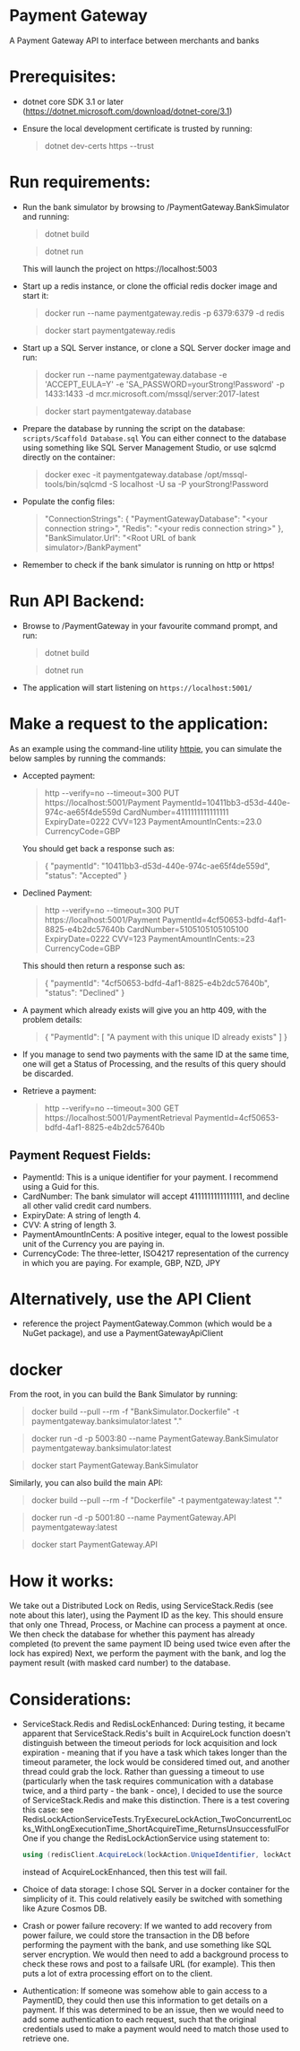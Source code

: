 # Payment Gateway

A Payment Gateway API to interface between merchants and banks

# Prerequisites:

-   dotnet core SDK 3.1 or later (https://dotnet.microsoft.com/download/dotnet-core/3.1)

-   Ensure the local development certificate is trusted by running:
    > dotnet dev-certs https --trust

# Run requirements:

-   Run the bank simulator by browsing to /PaymentGateway.BankSimulator and running:

    > dotnet build

    > dotnet run

    This will launch the project on https://localhost:5003

-   Start up a redis instance, or clone the official redis docker image and start it:

    > docker run --name paymentgateway.redis -p 6379:6379 -d redis

    > docker start paymentgateway.redis

-   Start up a SQL Server instance, or clone a SQL Server docker image and run:

    > docker run --name paymentgateway.database -e 'ACCEPT_EULA=Y' -e 'SA_PASSWORD=yourStrong!Password' -p 1433:1433 -d mcr.microsoft.com/mssql/server:2017-latest

    > docker start paymentgateway.database

-   Prepare the database by running the script on the database:
    `scripts/Scaffold Database.sql`
    You can either connect to the database using something like SQL Server Management Studio, or use sqlcmd directly on the container:
    > docker exec -it paymentgateway.database /opt/mssql-tools/bin/sqlcmd -S localhost -U sa -P yourStrong!Password
-   Populate the config files:
    > "ConnectionStrings": { "PaymentGatewayDatabase": "\<your connection string>", "Redis": "\<your redis connection string>" }, "BankSimulator.Url": "\<Root URL of bank simulator>/BankPayment"
-   Remember to check if the bank simulator is running on http or https!

# Run API Backend:

-   Browse to /PaymentGateway in your favourite command prompt, and run:

    > dotnet build

    > dotnet run

-   The application will start listening on `https://localhost:5001/`

# Make a request to the application:

As an example using the command-line utility [httpie](https://httpie.org/), you can simulate the below samples by running the commands:

-   Accepted payment:

    > http --verify=no --timeout=300 PUT https://localhost:5001/Payment PaymentId=10411bb3-d53d-440e-974c-ae65f4de559d CardNumber=4111111111111111 ExpiryDate=0222 CVV=123 PaymentAmountInCents:=23.0 CurrencyCode=GBP

    You should get back a response such as:

    > { "paymentId": "10411bb3-d53d-440e-974c-ae65f4de559d", "status": "Accepted" }

-   Declined Payment:

    > http --verify=no --timeout=300 PUT https://localhost:5001/Payment PaymentId=4cf50653-bdfd-4af1-8825-e4b2dc57640b CardNumber=5105105105105100 ExpiryDate=0222 CVV=123 PaymentAmountInCents:=23 CurrencyCode=GBP

    This should then return a response such as:

    > { "paymentId": "4cf50653-bdfd-4af1-8825-e4b2dc57640b", "status": "Declined" }

-   A payment which already exists will give you an http 409, with the problem details:
    > { "PaymentId": [ "A payment with this unique ID already exists" ] }
-   If you manage to send two payments with the same ID at the same time, one will get a Status of Processing, and the results of this query should be discarded.
-   Retrieve a payment:
    > http --verify=no --timeout=300 GET https://localhost:5001/PaymentRetrieval PaymentId=4cf50653-bdfd-4af1-8825-e4b2dc57640b

## Payment Request Fields:

-   PaymentId: This is a unique identifier for your payment. I recommend using a Guid for this.
-   CardNumber: The bank simulator will accept 4111111111111111, and decline all other valid credit card numbers.
-   ExpiryDate: A string of length 4.
-   CVV: A string of length 3.
-   PaymentAmountInCents: A positive integer, equal to the lowest possible unit of the Currency you are paying in.
-   CurrencyCode: The three-letter, ISO4217 representation of the currency in which you are paying. For example, GBP, NZD, JPY

# Alternatively, use the API Client

-   reference the project PaymentGateway.Common (which would be a NuGet package), and use a PaymentGatewayApiClient

# docker

From the root, in you can build the Bank Simulator by running:

> docker build --pull --rm -f "BankSimulator.Dockerfile" -t paymentgateway.banksimulator:latest "."

> docker run -d -p 5003:80 --name PaymentGateway.BankSimulator paymentgateway.banksimulator:latest

> docker start PaymentGateway.BankSimulator

Similarly, you can also build the main API:

> docker build --pull --rm -f "Dockerfile" -t paymentgateway:latest "."

> docker run -d -p 5001:80 --name PaymentGateway.API paymentgateway:latest

> docker start PaymentGateway.API

# How it works:

We take out a Distributed Lock on Redis, using ServiceStack.Redis (see note about this later), using the Payment ID as the key.
This should ensure that only one Thread, Process, or Machine can process a payment at once.
We then check the database for whether this payment has already completed (to prevent the same payment ID being used twice even after the lock has expired)
Next, we perform the payment with the bank, and log the payment result (with masked card number) to the database.

# Considerations:

-   ServiceStack.Redis and RedisLockEnhanced:
    During testing, it became apparent that ServiceStack.Redis's built in AcquireLock function doesn't distinguish between the timeout periods for
    lock acquisition and lock expiration - meaning that if you have a task which takes longer than the timeout parameter, the lock would be considered
    timed out, and another thread could grab the lock. Rather than guessing a timeout to use (particularly when the task requires communication with
    a database twice, and a third party - the bank - once), I decided to use the source of ServiceStack.Redis and make this distinction. There is a test
    covering this case:
    see RedisLockActionServiceTests.TryExecureLockAction_TwoConcurrentLocks_WithLongExecutionTime_ShortAcquireTime_ReturnsUnsuccessfulForOne
    if you change the RedisLockActionService using statement to:

    ```csharp
    using (redisClient.AcquireLock(lockAction.UniqueIdentifier, lockAction.MaxAge))
    ```

    instead of AcquireLockEnhanced, then this test will fail.

-   Choice of data storage:
    I chose SQL Server in a docker container for the simplicity of it. This could relatively easily be switched with something like Azure Cosmos DB.

-   Crash or power failure recovery:
    If we wanted to add recovery from power failure, we could store the transaction in the DB before performing the payment with the bank, and use something like SQL server encryption.
    We would then need to add a background process to check these rows and post to a failsafe URL (for example). This then puts a lot of extra processing effort on to the client.

-   Authentication:
    If someone was somehow able to gain access to a PaymentID, they could then use this information to get details on a payment. If this was determined to be an issue, then we would need to add some authentication to each request, such that the original credentials used to make a payment would need to match those used to retrieve one.
